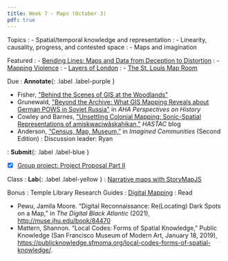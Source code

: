 ```yaml
---
title: Week 7 - Maps (October 3)
pdf: true
---
```


Topics
: - Spatial/temporal knowledge and representation
: - Linearity, causality, progress, and contested space
: - Maps and imagination

Featured
: - [Bending Lines: Maps and Data from Deception to Distortion](https://www.leventhalmap.org/digital-exhibitions/bending-lines/)
: - [Mapping Violence](https://mappingviolence.com/)
: - [Layers of London](https://www.layersoflondon.org/)
: - [The St. Louis Map Room](https://www.jerthorp.com/stlmaproom)

Due
: **Annotate**{: .label .label-purple }
  - Fisher, ["Behind the Scenes of GIS at the Woodlands"](https://www.woodlandsphila.org/blog/gis-at-the-woodlands)
  - Grunewald, ["Beyond the Archive: What GIS Mapping Reveals about German POWS in Soviet Russia"](https://www.historians.org/publications-and-directories/perspectives-on-history/february-2019/beyond-the-archive-what-gis-mapping-reveals-about-german-pows-in-soviet-russia) in _AHA Perspectives on History_
  - Cowley and Barnes, ["Unsettling Colonial Mapping: Sonic-Spatial Representations of amiskwaciwâskahikan,"](https://www.hastac.org/blogs/kcowley/2019/02/18/unsettling-colonial-mapping-sonic-spatial-representations) _HASTAC_ blog
  - Anderson, [“Census, Map, Museum,”](https://github.com/HIST5152/pdfs/blob/main/Anderson-Census_Map_Museum.pdf?raw=true) in _Imagined Communities_ (Second Edition)
: Discussion leader: Ryan

: **Submit**{: .label .label-blue }
  - [x] [Group project: Project Proposal Part II](https://hist5152.github.io/fall22/assignments/#project-proposal-part-ii-the-methods)

Class
: **Lab**{: .label .label-yellow } 
: [Narrative maps with StoryMapJS](https://github.com/HIST5152/labs/blob/32bfc995d5b6d12c5e8a5ae72273532ce9dab93d/narrativemaps.md)

Bonus
: Temple Library Research Guides
    : [Digital Mapping](https://guides.temple.edu/gisfords)
: Read
- Pewu, Jamila Moore. “Digital Reconnaissance: Re(Locating) Dark Spots on a Map,” in _The Digital Black Atlantic_ (2021), http://muse.jhu.edu/book/84470
- Mattern, Shannon. “Local Codes: Forms of Spatial Knowledge,” Public Knowledge (San Francisco Museum of Modern Art, January 18, 2019), https://publicknowledge.sfmoma.org/local-codes-forms-of-spatial-knowledge/.